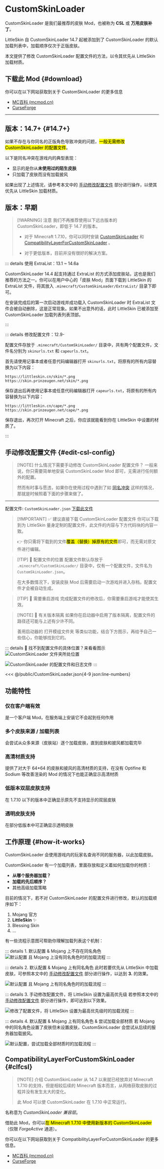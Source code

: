 <script setup>
import GetCSL from '../../components/GetCSL.vue'
import { faFileArrowDown } from '@fortawesome/free-solid-svg-icons'
</script>

# CustomSkinLoader

CustomSkinLoader 是我们最推荐的皮肤 Mod，也被称为 **CSL** 或 **万用皮肤补丁**。

LittleSkin 自 CustomSkinLoader 14.7 起被添加到了 CustomSkinLoader 的默认加载列表中，加载顺序仅次于正版皮肤。

本文提供了修改 CustomSkinLoader 配置文件的方法，以令其优先从 LittleSkin 加载材质。

## 下载此 Mod {#download}

你可以在以下网站获取到关于 CustomSkinLoader 的更多信息

- [MC百科 (mcmod.cn)](https://www.mcmod.cn/class/883.html)
- [CurseForge](https://www.curseforge.com/minecraft/mc-mods/customskinloader)

<GetCSL />

---

<!--@include: ./mod-tips.template.md-->

## 版本：14.7+ <Badge type="tip" text="✨ 当前版本" /> {#14.7+}

如果不存在与你同名的正版角色导致冲突的问题，<mark>一般无需修改 CustomSkinLoader 的配置文件</mark>。

以下是同名冲突在游戏内的典型表现：

- 显示的是你从**未使用过的陌生皮肤**
- 只加载了皮肤而没有加载披风 <Badge type="info" text="仅旧版" />

如果出现了上述情况，请参考本文中的 [手动修改配置文件](#edit-csl-config) 部分进行操作，以使其优先从 LittleSkin 加载材质。

## 版本：早期 <Badge type="danger" text="👎 不再推荐" />

> [!WARNING] 注意
> 我们不再推荐使用以下远古版本的 CustomSkinLoader，即低于 14.7 的版本。
>
> - 对于 Minecraft 1.7.10，你可以同时安装 [CustomSkinLoader](#customskinloader) 和 [CompatibilityLayerForCustomSkinLoader](#clfcsl) 。
>
> - 对于更低版本，目前并没有很好的解决方案。

::: details 使用 ExtraList：13.1 ~ 14.6a

CustomSkinLoader 14.4 起支持通过 ExtraList 的方式添加皮肤站，这也是我们推荐的方法之一。你可以在用户中心的「皮肤 Mod」页面下载到 LittleSkin 的 ExtraList 文件，将其放入 `.minecraft/CustomSkinLoader/ExtraList/` 目录下即可。

在安装完成后的第一次启动游戏并成功载入 CustomSkinLoader 时 ExtraList 文件会被自动删除，这是正常现象。如果不出意外的话，此时 LittleSkin 已被添加至 CustomSkinLoader 加载列表列表顶部。

:::

::: details 修改配置文件：12.9-

配置文件存放于 `.minecraft/CustomSkinLoader/` 目录中，共有两个配置文件，文件名分别为 `skinurls.txt` 和 `capeurls.txt`。

首先请使用记事本或者任意代码编辑器打开 `skinurls.txt`，将原有的所有内容替换为以下内容：

```http
https://littleskin.cn/skin/*.png
https://skin.prinzeugen.net/skin/*.png
```

保存退出后再使用记事本或任意代码编辑器打开 `capeurls.txt`，将原有的所有内容替换为以下内容：

```http
https://littleskin.cn/cape/*.png
https://skin.prinzeugen.net/cape/*.png
```

保存退出，再次打开 Minecraft 之后，你应该就能看到你在 LittleSkin 中设置的材质了。

:::

## 手动修改配置文件 {#edit-csl-config}

<!-- markdownlint-disable MD051 -->

> [!NOTE] 什么情况下需要手动修改 CustomSkinLoader 配置文件？
> 一般来说，你只需要简单地安装 CustomSkinLoader Mod 即可，无需进行任何额外的配置。
>
> 然而有时事与愿违，如果你在使用过程中遇到了如 [同名冲突](#14.7+) 这样的情况，那就是时候照着下面的步骤来做了。

<!-- markdownlint-restore -->

---

配置文件: `CustomSkinLoader.json` [<BSButton style="background-color: var(--vp-c-success-3)"><FA :icon="faFileArrowDown" /> 下载此文件 </BSButton>](/CustomSkinLoader.json)

> [!IMPORTANT] ✅ 建议直接下载 CustomSkinLoader 配置文件
> 你可以下载到为 LittleSkin 量身定制的配置文件，此文件的内容与下方代码块的内容一致。
>
> 👉 你只需将下载到的文件<mark>覆盖（替换）掉原有的文件</mark>即可，而无需对原文件进行编辑。

> [!TIP] 📍 配置文件的位置
> 配置文件默认存放于 `.minecraft/CustomSkinLoader/` 目录中，仅有一个配置文件，文件名为 `CustomSkinLoader.json`。
>
> 在大多数情况下，安装皮肤 Mod 后需要启动一次游戏并进入存档，配置文件才会被自动生成。

> [!TIP] 🔁 需要重启游戏
> 完成配置文件的修改后，你需要重启游戏才能使其生效。

> [!NOTE] 🥰 有关版本隔离
> 如果你在启动器中启用了版本隔离，配置文件的路径还可能与上述有少许不同。
>
> 善用启动器的 <BSSection>打开模组文件夹</BSSection> 等类似功能，结合下方图示，再给予自己一些信心，你能够找到它的。

::: details 🤔 找不到配置文件的具体位置？来看看图示
![CustomSkinLoader 文件夹所处位置](./assets/mods/csl-folder.webp)

![CustomSkinLoader 的配置文件和日志文件](./assets/mods/csl-files.webp)
:::

<<< @/public/CustomSkinLoader.json{4-9 json:line-numbers}

## 功能特性

### 仅在客户端有效
是一个客户端 Mod，在服务端上安装它不会起到任何作用

### 多个皮肤来源 / 加载列表
会尝试从众多来源（皮肤站）逐个加载皮肤，直到皮肤和披风都加载完毕

### 高清材质支持
提供了对大于 64*64 的皮肤和披风的高清材质的支持，在没有 Optifine 和 Sodium 等改善渲染的 Mod 的情况下也能正确显示高清材质

### 低版本双层皮肤支持
在 1.7.10 以下的版本中正确显示原先不支持显示的双层皮肤

### 透明皮肤支持
在部分低版本中可正确显示透明皮肤

## 工作原理 {#how-it-works}

CustomSkinLoader 会使用游戏内的玩家名查询不同的服务器，以此加载皮肤。

CustomSkinLoader 有一个加载列表，里面存放和定义着如何加载你的材质：

- **从哪个服务器加载？**
- **加载的先后顺序？**
- 其他高级加载策略

目前的情况下，若不对 CustomSkinLoader 的配置文件进行修改，默认的加载顺序如下：

1. Mojang 官方
2. **LittleSkin** ✨
3. Blessing Skin
4. ...

有一些流程示意图可帮助你理解加载列表这个机制：

::: details 1. 默认配置 & Mojang 上不存在同名角色
![默认配置 且 Mojang 上没有同名角色时的加载流程](./assets/mods/flow-regular.webp)
:::

::: details 2. 默认配置 & Mojang 上有同名角色
此时若要优先从 LittleSkin 中加载皮肤，可参照本文中的 [手动修改配置文件](#edit-csl-config) 部分进行操作，以达到 **3.** 的效果。

![默认配置 且 Mojang 上有同名角色时的加载流程](./assets/mods/flow-mojang-only.webp)
:::

::: details 3. 手动修改配置文件，将 LittleSkin 设置为最高优先级
若参照本文中的 [手动修改配置文件](#edit-csl-config) 部分进行操作，即可达到以下效果。

![修改了配置文件，将 LittleSkin 设置为最高优先级时的加载流程](./assets/mods/flow-littleskin-only.webp)
:::

::: details 4. 默认配置 & Mojang 上有同名角色 & 尝试加载全部材质
若 Mojang 中的同名角色设置了皮肤但未设置皮肤，CustomSkinLoader 会尝试从后续的服务器加载披风。

![默认配置，尝试加载全部材质时的加载流程](./assets/mods/flow-loadall.webp)
:::

## CompatibilityLayerForCustomSkinLoader {#clfcsl}

> [!NOTE] 介绍
> CustomSkinLoader 从 14.7 以来就已经放弃对 Minecraft 1.7.10 的支持，但是相较后续的 Minecraft 版本而言，从网络获取皮肤的过程并没有发生太大的变化。
>
> 此 Mod 可以使 CustomSkinLoader 在 1.7.10 中正常运行。

名称意为 _CustomSkinLoader 兼容层_。

借助此 Mod，你可以<mark>在 Minecraft 1.7.10 中使用新版本的 CustomSkinLoader</mark>（仅限 _ForgeActive_ 通道）。

你可以在以下网站获取到关于 CompatibilityLayerForCustomSkinLoader 的更多信息。

- [MC百科 (mcmod.cn)](https://www.mcmod.cn/class/4160.html)
- [CurseForge](https://www.curseforge.com/minecraft/mc-mods/compatibilitylayerforcustomskinloader)
